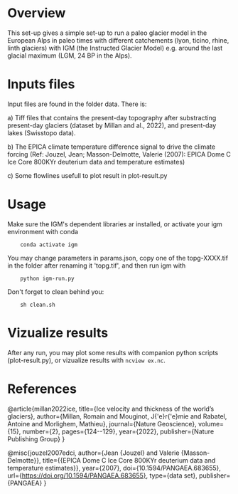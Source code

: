 
# Overview

This set-up gives a simple set-up to run a paleo glacier model in the European Alps in paleo times with different catchements (lyon, ticino, rhine, linth glaciers) with IGM (the Instructed Glacier Model) e.g. around the last glacial maximum (LGM, 24 BP in the Alps).

# Inputs files

Input files are found in the folder data. There is:
 
a) Tiff files that contains the present-day topography after substracting present-day glaciers (dataset by Millan and al., 2022), and present-day lakes (Swisstopo data).

b) The EPICA climate temperature difference signal to drive the climate forcing (Ref: Jouzel, Jean; Masson-Delmotte, Valerie (2007): EPICA Dome C Ice Core 800KYr deuterium data and temperature estimates)

c) Some flowlines usefull to plot result in plot-result.py

# Usage
	
Make sure the IGM's dependent libraries ar installed, or activate your igm environment with conda

		conda activate igm
	 
You may change parameters in params.json, copy one of the topg-XXXX.tif in the folder after renaming it 'topg.tif', and then run igm with 

		python igm-run.py
		
Don't forget to clean behind you:

		sh clean.sh

# Vizualize results

After any run, you may plot some results with companion python scripts (plot-result.py), or vizualize results with `ncview ex.nc`.

# References

@article{millan2022ice,
  title={Ice velocity and thickness of the world’s glaciers},
  author={Millan, Romain and Mouginot, J{\'e}r{\'e}mie and Rabatel, Antoine and Morlighem, Mathieu},
  journal={Nature Geoscience},
  volume={15},
  number={2},
  pages={124--129},
  year={2022},
  publisher={Nature Publishing Group}
}

@misc{jouzel2007edci,
 author={Jean {Jouzel} and Valerie {Masson-Delmotte}},
 title={{EPICA Dome C Ice Core 800KYr deuterium data and temperature estimates}},
 year={2007},
 doi={10.1594/PANGAEA.683655},
 url={https://doi.org/10.1594/PANGAEA.683655},
 type={data set},
 publisher={PANGAEA}
}
